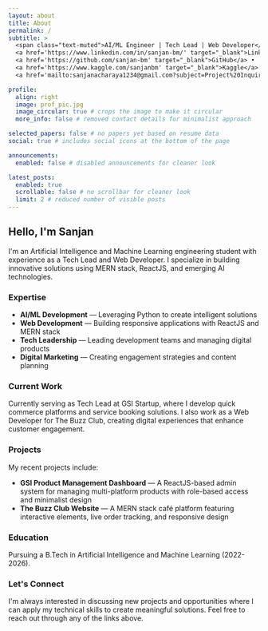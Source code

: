 ```yaml
---
layout: about
title: About
permalink: /
subtitle: >
  <span class="text-muted">AI/ML Engineer | Tech Lead | Web Developer</span> • 
  <a href='https://www.linkedin.com/in/sanjan-bm/' target="_blank">LinkedIn</a> •
  <a href='https://github.com/sanjan-bm' target="_blank">GitHub</a> •
  <a href='https://www.kaggle.com/sanjanbm' target="_blank">Kaggle</a> •
  <a href='mailto:sanjanacharaya1234@gmail.com?subject=Project%20Inquiry' target="_blank">Email</a>

profile:
  align: right
  image: prof_pic.jpg
  image_circular: true # crops the image to make it circular
  more_info: false # removed contact details for minimalist approach

selected_papers: false # no papers yet based on resume data
social: true # includes social icons at the bottom of the page

announcements:
  enabled: false # disabled announcements for cleaner look

latest_posts:
  enabled: true
  scrollable: false # no scrollbar for cleaner look
  limit: 2 # reduced number of visible posts
---
```


## Hello, I'm Sanjan

I'm an Artificial Intelligence and Machine Learning engineering student with experience as a Tech Lead and Web Developer. I specialize in building innovative solutions using MERN stack, ReactJS, and emerging AI technologies.

### Expertise

- **AI/ML Development** — Leveraging Python to create intelligent solutions
- **Web Development** — Building responsive applications with ReactJS and MERN stack
- **Tech Leadership** — Leading development teams and managing digital products
- **Digital Marketing** — Creating engagement strategies and content planning

### Current Work

Currently serving as Tech Lead at GSI Startup, where I develop quick commerce platforms and service booking solutions. I also work as a Web Developer for The Buzz Club, creating digital experiences that enhance customer engagement.

### Projects

My recent projects include:

- **GSI Product Management Dashboard** — A ReactJS-based admin system for managing multi-platform products with role-based access and minimalist design
- **The Buzz Club Website** — A MERN stack café platform featuring interactive elements, live order tracking, and responsive design

### Education

Pursuing a B.Tech in Artificial Intelligence and Machine Learning (2022-2026).

### Let's Connect

I'm always interested in discussing new projects and opportunities where I can apply my technical skills to create meaningful solutions. Feel free to reach out through any of the links above.
